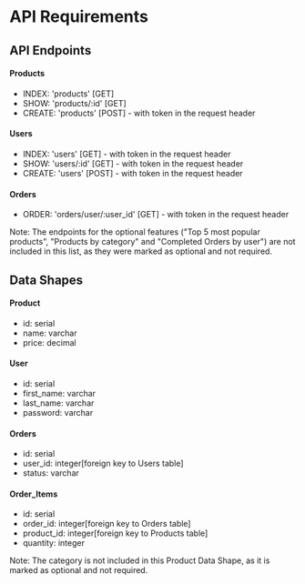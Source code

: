 # API Requirements

## API Endpoints
#### Products
- INDEX: 'products' [GET]
- SHOW: 'products/:id' [GET]
- CREATE: 'products' [POST] - with token in the request header

#### Users
- INDEX: 'users' [GET] - with token in the request header
- SHOW: 'users/:id' [GET] - with token in the request header
- CREATE: 'users' [POST] - with token in the request header

#### Orders
- ORDER: 'orders/user/:user_id' [GET] - with token in the request header

Note: The endpoints for the optional features ("Top 5 most popular products", "Products by category" and "Completed Orders by user") are not included in this list, as they were marked as optional and not required.



## Data Shapes
#### Product
-  id: serial
- name: varchar
- price: decimal

#### User
- id: serial
- first_name: varchar
- last_name: varchar
- password: varchar

#### Orders
- id: serial
- user_id: integer[foreign key to Users table]
- status: varchar

#### Order_Items
- id: serial
- order_id: integer[foreign key to Orders table]
- product_id: integer[foreign key to Products table]
- quantity: integer

Note: The category is not included in this Product Data Shape, as it is marked as optional and not required.

